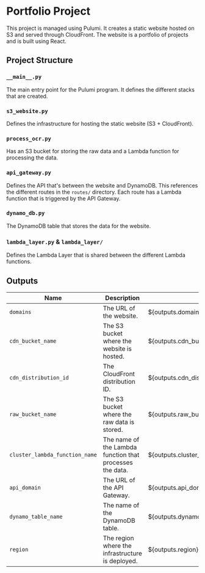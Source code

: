 # Portfolio Project

This project is managed using Pulumi. It creates a static website hosted on S3 and served through CloudFront. The website is a portfolio of projects and is built using React.

## Project Structure

### `__main__.py`

The main entry point for the Pulumi program. It defines the different stacks that are created.

### `s3_website.py`

Defines the infrastructure for hosting the static website (S3 + CloudFront).

### `process_ocr.py`

Has an S3 bucket for storing the raw data and a Lambda function for processing the data.

### `api_gateway.py`

Defines the API that's between the website and DynamoDB. This references the different routes in the `routes/` directory. Each route has a Lambda function that is triggered by the API Gateway.

### `dynamo_db.py`

The DynamoDB table that stores the data for the website.

### `lambda_layer.py` & `lambda_layer/`

Defines the Lambda Layer that is shared between the different Lambda functions.

## Outputs

| Name | Description | Value | File |
| --- | --- | --- | --- |
| `domains` | The URL of the website. | ${outputs.domains} | `s3_website.py` |
| `cdn_bucket_name` | The S3 bucket where the website is hosted. | ${outputs.cdn_bucket_name} | `s3_website.py` |
| `cdn_distribution_id` | The CloudFront distribution ID. | ${outputs.cdn_distribution_id} | `s3_website.py` |
| `raw_bucket_name` | The S3 bucket where the raw data is stored. | ${outputs.raw_bucket_name} | `process_ocr.py` |
| `cluster_lambda_function_name` | The name of the Lambda function that processes the data. | ${outputs.cluster_lambda_function_name} | `process_ocr.py` |
| `api_domain` | The URL of the API Gateway. | ${outputs.api_domain} | `api_gateway.py` |
| `dynamo_table_name` | The name of the DynamoDB table. | ${outputs.dynamodb_table_name} | `dynamo_db.py` |
| `region` | The region where the infrastructure is deployed. | ${outputs.region} | `__main__.py` |
